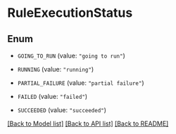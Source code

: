 # RuleExecutionStatus

## Enum


* `GOING_TO_RUN` (value: `"going to run"`)

* `RUNNING` (value: `"running"`)

* `PARTIAL_FAILURE` (value: `"partial failure"`)

* `FAILED` (value: `"failed"`)

* `SUCCEEDED` (value: `"succeeded"`)


[[Back to Model list]](../README.md#documentation-for-models) [[Back to API list]](../README.md#documentation-for-api-endpoints) [[Back to README]](../README.md)


